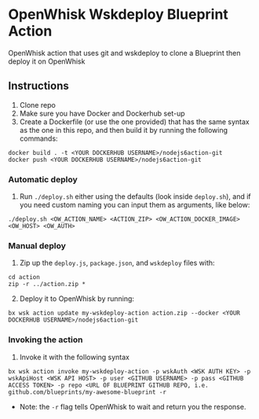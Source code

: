 # OpenWhisk Wskdeploy Blueprint Action
OpenWhisk action that uses git and wskdeploy to clone a Blueprint then deploy it on OpenWhisk

## Instructions
1. Clone repo
2. Make sure you have Docker and Dockerhub set-up
3. Create a Dockerfile (or use the one provided) that has the same syntax as the one in this repo, and then build it by running the following commands:

```
docker build . -t <YOUR DOCKERHUB USERNAME>/nodejs6action-git
docker push <YOUR DOCKERHUB USERNAME>/nodejs6action-git
```

### Automatic deploy
1. Run `./deploy.sh` either using the defaults (look inside `deploy.sh`), and if you need custom naming you can input them as arguments, like below:

```
./deploy.sh <OW_ACTION_NAME> <ACTION_ZIP> <OW_ACTION_DOCKER_IMAGE> <OW_HOST> <OW_AUTH>
```

### Manual deploy

1. Zip up the `deploy.js`, `package.json`, and `wskdeploy` files with:

```
cd action
zip -r ../action.zip *
```

2. Deploy it to OpenWhisk by running:

```
bx wsk action update my-wskdeploy-action action.zip --docker <YOUR DOCKERHUB USERNAME>/nodejs6action-git
```

### Invoking the action
1. Invoke it with the following syntax

```
bx wsk action invoke my-wskdeploy-action -p wskAuth <WSK AUTH KEY> -p wskApiHost <WSK API HOST> -p user <GITHUB USERNAME> -p pass <GITHUB ACCESS TOKEN> -p repo <URL OF BLUEPRINT GITHUB REPO, i.e. github.com/blueprints/my-awesome-blueprint -r
```

* Note: the `-r` flag tells OpenWhisk to wait and return you the response.
